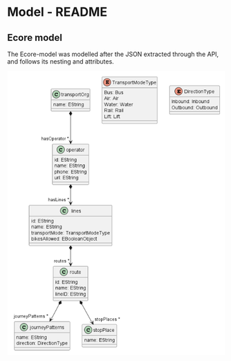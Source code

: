 # Model - README

## Ecore model

The Ecore-model was modelled after the JSON extracted through the API, and follows its nesting and attributes.

![Picture of the Ecore model](img/ecore.png "The ecore model")
